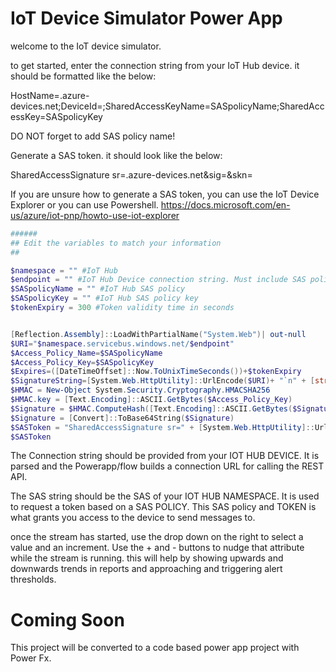 # IoT Device Simulator Power App

welcome to the IoT device simulator.

to get started, enter the connection string from your IoT Hub device. it should be formatted like the below:

HostName=<name>.azure-devices.net;DeviceId=<name>;SharedAccessKeyName=SASpolicyName;SharedAccessKey=SASpolicyKey

DO NOT forget to add SAS policy name!

Generate a SAS token. it should look like the below:

SharedAccessSignature sr=<name>.azure-devices.net&sig=<secret>&skn=<SAP>

If you are unsure how to generate a SAS token, you can use the IoT Device Explorer or you can use Powershell.
https://docs.microsoft.com/en-us/azure/iot-pnp/howto-use-iot-explorer


```powershell
######
## Edit the variables to match your information
##

$namespace = "" #IoT Hub
$endpoint = "" #IoT Hub Device connection string. Must include SAS policy name and key
$SASpolicyName = "" #IoT Hub SAS policy
$SASpolicyKey = "" #IoT Hub SAS policy key
$tokenExpiry = 300 #Token validity time in seconds


[Reflection.Assembly]::LoadWithPartialName("System.Web")| out-null
$URI="$namespace.servicebus.windows.net/$endpoint"
$Access_Policy_Name=$SASpolicyName
$Access_Policy_Key=$SASpolicyKey
$Expires=([DateTimeOffset]::Now.ToUnixTimeSeconds())+$tokenExpiry
$SignatureString=[System.Web.HttpUtility]::UrlEncode($URI)+ "`n" + [string]$Expires
$HMAC = New-Object System.Security.Cryptography.HMACSHA256
$HMAC.key = [Text.Encoding]::ASCII.GetBytes($Access_Policy_Key)
$Signature = $HMAC.ComputeHash([Text.Encoding]::ASCII.GetBytes($SignatureString))
$Signature = [Convert]::ToBase64String($Signature)
$SASToken = "SharedAccessSignature sr=" + [System.Web.HttpUtility]::UrlEncode($URI) + "&sig=" + [System.Web.HttpUtility]::UrlEncode($Signature) + "&se=" + $Expires + "&skn=" + $Access_Policy_Name
$SASToken

```

The Connection string should be provided from your IOT HUB DEVICE. It is parsed and the Powerapp/flow builds a connection URL for calling the REST API.

The SAS string should be the SAS of your IOT HUB NAMESPACE. It is used to request a token based on a SAS POLICY. This SAS policy and TOKEN is what grants you access to the device to send messages to.

once the stream has started, use the drop down on the right to select a value and an increment. Use the + and - buttons to nudge that attribute while the stream is running. this will help by showing upwards and downwards trends in reports and approaching and triggering alert thresholds.


# Coming Soon
This project will be converted to a code based power app project with Power Fx.
